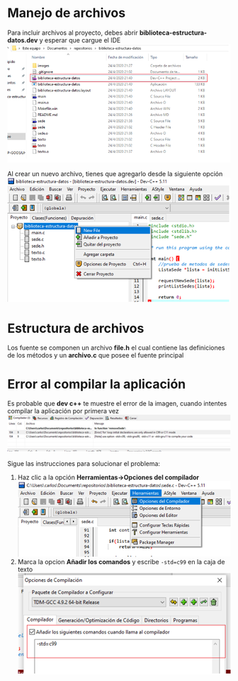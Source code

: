 # Manejo de archivos
Para incluir archivos al proyecto, debes abrir **biblioteca-estructura-datos.dev** y esperar que cargue el IDE
![Abrir proyecto](images/info_01.png)

Al crear un nuevo archivo, tienes que agregarlo desde la siguiente opción
![Incluir archivo](images/info_02.png)

# Estructura de archivos
Los fuente se componen un archivo **file.h** el cual contiene las definiciones de los métodos y un **archivo.c** que posee el fuente principal

# Error al compilar la aplicación
Es probable que **dev c++** te muestre el error de la imagen, cuando intentes compilar la aplicación por primera vez
![Error en consola](images/error_01.png)

Sigue las instrucciones para solucionar el problema:
1. Haz clic a la opción **Herramientas->Opciones del compilador**
![opciones del compilador](images/error_02.png)
2. Marca la opcion **Añadir los comandos** y escribe `-std=c99` en la caja de texto
![argumentos](images/error_03.png)
